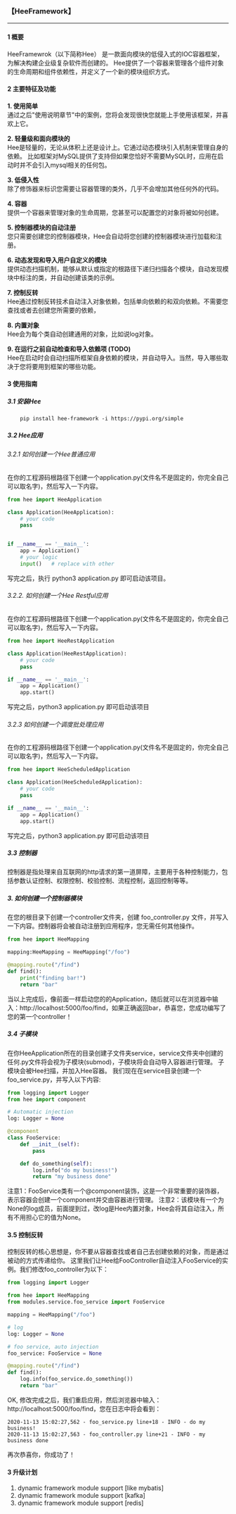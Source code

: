 ### **【HeeFramework】**
***


#### 1 概要  
HeeFramewrok（以下简称Hee） 是一款面向模块的低侵入式的IOC容器框架，为解决构建企业级复杂软件而创建的。
Hee提供了一个容器来管理各个组件对象的生命周期和组件依赖性，并定义了一个新的模块组织方式。

#### 2 主要特征及功能  
**1. 使用简单**  
    通过之后"使用说明章节"中的案例，您将会发现很快您就能上手使用该框架，并喜欢上它。
   
**2. 轻量级和面向模块的**    
    Hee是轻量的，无论从体积上还是设计上。它通过动态模块引入机制来管理自身的依赖。
    比如框架对MySQL提供了支持但如果您恰好不需要MySQL时，应用在启动时并不会引入mysql相关的任何包。
   
**3. 低侵入性**   
    除了修饰器来标识您需要让容器管理的类外，几乎不会增加其他任何外的代码。

**4. 容器**  
    提供一个容器来管理对象的生命周期，您甚至可以配置您的对象将被如何创建。

**5. 控制器模块的自动注册**  
    您只需要创建您的控制器模块，Hee会自动将您创建的控制器模块进行加载和注册。

**6. 动态发现和导入用户自定义的模块**  
    提供动态扫描机制，能够从默认或指定的根路径下递归扫描各个模块，自动发现模块中标注的类，并自动创建该类的示例。

**7. 控制反转**  
    Hee通过控制反转技术自动注入对象依赖，包括单向依赖的和双向依赖。不需要您查找或者去创建您所需要的依赖，

**8. 内置对象**  
    Hee会为每个类自动创建通用的对象，比如说log对象。

**9. 在运行之前自动检查和导入依赖项 (TODO)**  
    Hee在启动时会自动扫描所框架自身依赖的模块，并自动导入。当然，导入哪些取决于您将要用到框架的哪些功能。
    
#### 3 使用指南  
##### 3.1 安装Hee
````
    pip install hee-framework -i https://pypi.org/simple
````

##### 3.2 Hee应用
###### 3.2.1 如何创建一个Hee普通应用
在你的工程源码根路径下创建一个application.py(文件名不是固定的，你完全自己可以取名字)，然后写入一下内容。
````python
from hee import HeeApplication

class Application(HeeApplication):
    # your code
    pass


if __name__ == '__main__':
    app = Application()
    # your logic
    input()   # replace with other
````
写完之后，执行 python3 application.py 即可启动该项目。


###### 3.2.2. 如何创建一个Hee Restful应用  
在你的工程源码根路径下创建一个application.py(文件名不是固定的，你完全自己可以取名字)，然后写入一下内容。
````python
from hee import HeeRestApplication

class Application(HeeRestApplication):
    # your code
    pass

if __name__ == '__main__':
    app = Application()
    app.start()
````
写完之后，python3 application.py 即可启动该项目


###### 3.2.3 如何创建一个调度批处理应用  
在你的工程源码根路径下创建一个application.py(文件名不是固定的，你完全自己可以取名字)，然后写入一下内容。
````python
from hee import HeeScheduledApplication

class Application(HeeScheduledApplication):
    # your code
    pass

if __name__ == '__main__':
    app = Application()
    app.start()
````
写完之后，python3 application.py 即可启动该项目

##### 3.3 控制器
控制器是指处理来自互联网的http请求的第一道屏障，主要用于各种控制能力，包括参数认证控制、权限控制、校验控制、流程控制，返回控制等等。
##### 3. 如何创建一个控制器模块
在您的根目录下创建一个controller文件夹，创建 foo_controller.py 文件，并写入一下内容。控制器将会被自动注册到应用程序，您无需任何其他操作。
````python
from hee import HeeMapping

mapping:HeeMapping = HeeMapping("/foo")

@mapping.route("/find")
def find():
    print("finding bar!")
    return "bar"
````
当以上完成后，像前面一样启动您的的Application，随后就可以在浏览器中输入：http://localhost:5000/foo/find，如果正确返回bar，恭喜您，您成功编写了您的第一个controller！


##### 3.4 子模块
在你HeeApplication所在的目录创建子文件夹service，service文件夹中创建的任何.py文件将会视为子模块(submod)，子模块将会自动导入容器进行管理。
子模块会被Hee扫描，并加入Hee容器。
我们现在在service目录创建一个foo_service.py，并写入以下内容: 
````python
from logging import Logger
from hee import component

# Automatic injection
log: Logger = None

@component
class FooService:
    def __init__(self):
        pass

    def do_something(self):
        log.info("do my business!")
        return "my business done"
````
注意1：FooService类有一个@component装饰，这是一个非常重要的装饰器，表示容器会创建一个component并交由容器进行管理。
注意2：该模块有一个为None的log成员，前面提到过，改log是Hee内置对象，Hee会将其自动注入，所有不用担心它的值为None。

#### 3.5 控制反转
控制反转的核心思想是，你不要从容器查找或者自己去创建依赖的对象，而是通过被动的方式传递给你。
这里我们让Hee给FooController自动注入FooService的实例。我们修改foo_controller为以下：
````python
from logging import Logger

from hee import HeeMapping
from modules.service.foo_service import FooService

mapping = HeeMapping("/foo")

# log
log: Logger = None

# foo service, auto injection
foo_service: FooService = None

@mapping.route("/find")
def find():
    log.info(foo_service.do_something())
    return "bar"

````

OK, 修改完成之后，我们重启应用，然后浏览器中输入：http://localhost:5000/foo/find，您在日志中将会看到：
````
2020-11-13 15:02:27,562 - foo_service.py line+18 - INFO - do my business!
2020-11-13 15:02:27,563 - foo_controller.py line+21 - INFO - my business done
````
再次恭喜你，你成功了！



#### 3 升级计划  
1. dynamic framework module support [like mybatis]
2. dynamic framework module support [kafka]
3. dynamic framework module support [redis]
